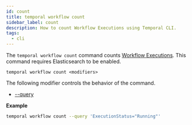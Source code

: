 ```yaml
---
id: count
title: temporal workflow count
sidebar_label: count
description: How to count Workflow Executions using Temporal CLI.
tags:
  - cli
---
```


The `temporal workflow count` command counts [Workflow Executions](/concepts/what-is-a-workflow-execution).
This command requires Elasticsearch to be enabled.

`temporal workflow count <modifiers>`

The following modifier controls the behavior of the command.

- [--query](/temporal-cli/modifiers#--query)

**Example**

```bash
temporal workflow count --query 'ExecutionStatus="Running"'
```
